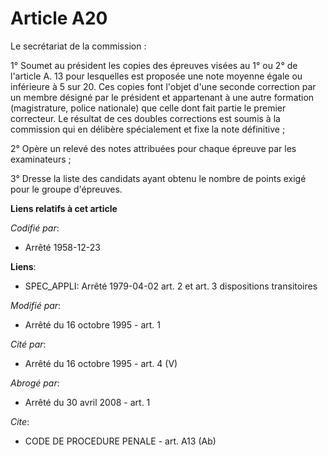 # Article A20

Le secrétariat de la commission : 

1° Soumet au président les copies des épreuves visées au 1° ou 2° de l'article A. 13 pour lesquelles est proposée une note
moyenne égale ou inférieure à 5 sur 20. Ces copies font l'objet d'une seconde correction par un membre désigné par le
président et appartenant à une autre formation (magistrature, police nationale) que celle dont fait partie le premier
correcteur. Le résultat de ces doubles corrections est soumis à la commission qui en délibère spécialement et fixe la note
définitive ; 

2° Opère un relevé des notes attribuées pour chaque épreuve par les examinateurs ; 

3° Dresse la liste des candidats ayant obtenu le nombre de points exigé pour le groupe d'épreuves.

**Liens relatifs à cet article**

_Codifié par_:

  - Arrêté 1958-12-23

**Liens**:

  - SPEC_APPLI: Arrêté 1979-04-02 art. 2 et art. 3 dispositions transitoires

_Modifié par_:

  - Arrêté du 16 octobre 1995 - art. 1

_Cité par_:

  - Arrêté du 16 octobre 1995 - art. 4 (V)

_Abrogé par_:

  - Arrêté du 30 avril 2008 - art. 1

_Cite_:

  - CODE DE PROCEDURE PENALE - art. A13 (Ab)
